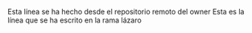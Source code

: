 Esta línea se ha hecho desde el repositorio remoto del owner
Esta es la línea que se ha escrito en la rama lázaro